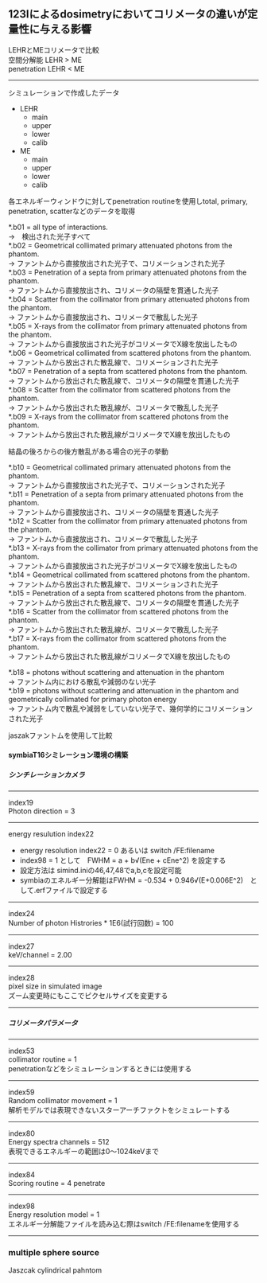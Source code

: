 ## 123Iによるdosimetryにおいてコリメータの違いが定量性に与える影響

LEHRとMEコリメータで比較  
空間分解能 LEHR > ME  
penetration LEHR < ME
___  
シミュレーションで作成したデータ  
- LEHR  
    - main  
    - upper  
    - lower  
    - calib  
- ME  
    - main  
    - upper  
    - lower  
    - calib  

各エネルギーウィンドウに対してpenetration routineを使用しtotal, primary, penetration, scatterなどのデータを取得  

*.b01 = all type of interactions.   
 ->　検出された光子すべて  
*.b02 = Geometrical collimated primary attenuated photons from the phantom.  
   -> ファントムから直接放出された光子で、コリメーションされた光子  
*.b03 = Penetration of a septa from primary attenuated photons from the phantom.  
 -> ファントムから直接放出され、コリメータの隔壁を貫通した光子  
*.b04 = Scatter from the collimator from primary attenuated photons from the phantom.  
 -> ファントムから直接放出され、コリメータで散乱した光子  
*.b05 = X-rays from the collimator from primary attenuated photons from the phantom.  
-> ファントムから直接放出された光子がコリメータでX線を放出したもの  
*.b06 = Geometrical collimated from scattered photons from the phantom.  
-> ファントムから放出された散乱線で、コリメーションされた光子  
*.b07 = Penetration of a septa from scattered photons from the phantom.  
-> ファントムから放出された散乱線で、コリメータの隔壁を貫通した光子  
*.b08 = Scatter from the collimator from scattered photons from the phantom.  
-> ファントムから放出された散乱線が、コリメータで散乱した光子  
*.b09 = X-rays from the collimator from scattered photons from the phantom.  
-> ファントムから放出された散乱線がコリメータでX線を放出したもの  

結晶の後ろからの後方散乱がある場合の光子の挙動

*.b10 = Geometrical collimated primary attenuated photons from the phantom.  
   -> ファントムから直接放出された光子で、コリメーションされた光子  
*.b11 = Penetration of a septa from primary attenuated photons from the phantom.  
 -> ファントムから直接放出され、コリメータの隔壁を貫通した光子  
*.b12 = Scatter from the collimator from primary attenuated photons from the phantom.  
 -> ファントムから直接放出され、コリメータで散乱した光子  
*.b13 = X-rays from the collimator from primary attenuated photons from the phantom.  
-> ファントムから直接放出された光子がコリメータでX線を放出したもの  
*.b14 = Geometrical collimated from scattered photons from the phantom.  
-> ファントムから放出された散乱線で、コリメーションされた光子  
*.b15 = Penetration of a septa from scattered photons from the phantom.  
-> ファントムから放出された散乱線で、コリメータの隔壁を貫通した光子  
*.b16 = Scatter from the collimator from scattered photons from the phantom.  
-> ファントムから放出された散乱線が、コリメータで散乱した光子  
*.b17 = X-rays from the collimator from scattered photons from the phantom.  
-> ファントムから放出された散乱線がコリメータでX線を放出したもの  

*.b18 = photons without scattering and attenuation in the phantom  
-> ファントム内における散乱や減弱のない光子  
*.b19 = photons without scattering and attenuation in the phantom and geometrically collimated for primary photon energy  
-> ファントム内で散乱や減弱をしていない光子で、幾何学的にコリメーションされた光子  

jaszakファントムを使用して比較


####  symbiaT16シミレーション環境の構築
##### シンチレーションカメラ  
___  
index19  
Photon direction = 3

___  
energy resulution index22    
- energy resolution  index22 = 0 あるいは switch /FE:filename 
- index98 = 1 として　FWHM = a + b√(Ene + cEne^2)  を設定する
- 設定方法は simind.iniの46,47,48でa,b,cを設定可能
- symbiaのエネルギー分解能はFWHM = -0.534 + 0.946√(E+0.006E^2)　として.erfファイルで設定する
___  
index24  
Number of photon Histrories * 1E6(試行回数)  =   100  
___  
index27  
keV/channel = 2.00  
___  
index28  
pixel size in simulated image  
ズーム変更時にもここでピクセルサイズを変更する  
___
##### コリメータパラメータ　　
___  
index53  
collimator routine = 1  
penetrationなどをシミュレーションするときには使用する  
___  
index59  
Random collimator movement = 1  
解析モデルでは表現できないスターアーチファクトをシミュレートする  
___  
index80  
Energy spectra channels = 512  
表現できるエネルギーの範囲は0～1024keVまで  
___  
index84  
Scoring routine = 4 penetrate  
___
index98  
Energy resolution model = 1  
エネルギー分解能ファイルを読み込む際はswitch /FE:filenameを使用する　　
___
### multiple sphere source  
Jaszcak cylindrical pahntom  


